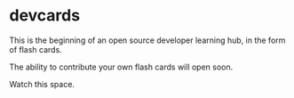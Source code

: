devcards
========

This is the beginning of an open source developer learning hub, in the form of flash cards.

The ability to contribute your own flash cards will open soon. 

Watch this space.